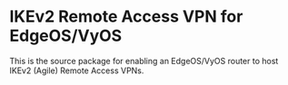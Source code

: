 # IKEv2 Remote Access VPN for EdgeOS/VyOS

This is the source package for enabling an EdgeOS/VyOS router to host IKEv2 (Agile) Remote Access VPNs.

